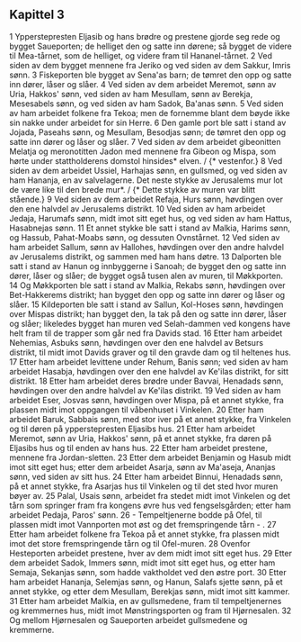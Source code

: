 ## Kapittel 3

1 Ypperstepresten Eljasib og hans brødre og prestene gjorde seg rede og bygget Saueporten; de helliget den og satte inn dørene; så bygget de videre til Mea-tårnet, som de helliget, og videre fram til Hananel-tårnet.
2 Ved siden av dem bygget mennene fra Jeriko og ved siden av dem Sakkur, Imris sønn.
3 Fiskeporten ble bygget av Sena'as barn; de tømret den opp og satte inn dører, låser og slåer.
4 Ved siden av dem arbeidet Meremot, sønn av Uria, Hakkos' sønn, ved siden av ham Mesullam, sønn av Berekja, Mesesabels sønn, og ved siden av ham Sadok, Ba'anas sønn.
5 Ved siden av ham arbeidet folkene fra Tekoa; men de fornemme blant dem bøyde ikke sin nakke under arbeidet for sin Herre.
6 Den gamle port ble satt i stand av Jojada, Paseahs sønn, og Mesullam, Besodjas sønn; de tømret den opp og satte inn dører og låser og slåer.
7 Ved siden av dem arbeidet gibeonitten Melatja og meronotitten Jadon med mennene fra Gibeon og Mispa, som hørte under stattholderens domstol hinsides* elven. / {* vestenfor.}
8 Ved siden av dem arbeidet Ussiel, Harhajas sønn, en gullsmed, og ved siden av ham Hananja, en av salvelagerne. Det neste stykke av Jerusalems mur lot de være like til den brede mur*. / {* Dette stykke av muren var blitt stående.}
9 Ved siden av dem arbeidet Refaja, Hurs sønn, høvdingen over den ene halvdel av Jerusalems distrikt.
10 Ved siden av ham arbeidet Jedaja, Harumafs sønn, midt imot sitt eget hus, og ved siden av ham Hattus, Hasabnejas sønn.
11 Et annet stykke ble satt i stand av Malkia, Harims sønn, og Hassub, Pahat-Moabs sønn, og dessuten Ovnstårnet.
12 Ved siden av ham arbeidet Sallum, sønn av Hallohes, høvdingen over den andre halvdel av Jerusalems distrikt, og sammen med ham hans døtre.
13 Dalporten ble satt i stand av Hanun og innbyggerne i Sanoah; de bygget den og satte inn dører, låser og slåer; de bygget også tusen alen av muren, til Møkkporten.
14 Og Møkkporten ble satt i stand av Malkia, Rekabs sønn, høvdingen over Bet-Hakkerems distrikt; han bygget den opp og satte inn dører og låser og slåer.
15 Kildeporten ble satt i stand av Sallun, Kol-Hoses sønn, høvdingen over Mispas distrikt; han bygget den, la tak på den og satte inn dører, låser og slåer; likeledes bygget han muren ved Selah-dammen ved kongens have helt fram til de trapper som går ned fra Davids stad.
16 Etter ham arbeidet Nehemias, Asbuks sønn, høvdingen over den ene halvdel av Betsurs distrikt, til midt imot Davids graver og til den gravde dam og til heltenes hus.
17 Etter ham arbeidet levittene under Rehum, Banis sønn; ved siden av ham arbeidet Hasabja, høvdingen over den ene halvdel av Ke'ilas distrikt, for sitt distrikt.
18 Etter ham arbeidet deres brødre under Bavvai, Henadads sønn, høvdingen over den andre halvdel av Ke'ilas distrikt.
19 Ved siden av ham arbeidet Eser, Josvas sønn, høvdingen over Mispa, på et annet stykke, fra plassen midt imot oppgangen til våbenhuset i Vinkelen.
20 Etter ham arbeidet Baruk, Sabbais sønn, med stor iver på et annet stykke, fra Vinkelen og til døren på ypperstepresten Eljasibs hus.
21 Etter ham arbeidet Meremot, sønn av Uria, Hakkos' sønn, på et annet stykke, fra døren på Eljasibs hus og til enden av hans hus.
22 Etter ham arbeidet prestene, mennene fra Jordan-sletten.
23 Etter dem arbeidet Benjamin og Hasub midt imot sitt eget hus; etter dem arbeidet Asarja, sønn av Ma'aseja, Ananjas sønn, ved siden av sitt hus.
24 Etter ham arbeidet Binnui, Henadads sønn, på et annet stykke, fra Asarjas hus til Vinkelen og til det sted hvor muren bøyer av.
25 Palal, Usais sønn, arbeidet fra stedet midt imot Vinkelen og det tårn som springer fram fra kongens øvre hus ved fengselsgården; etter ham arbeidet Pedaja, Paros' sønn.
26 - Tempeltjenerne bodde på Ofel, til plassen midt imot Vannporten mot øst og det fremspringende tårn - .
27 Etter ham arbeidet folkene fra Tekoa på et annet stykke, fra plassen midt imot det store fremspringende tårn og til Ofel-muren.
28 Ovenfor Hesteporten arbeidet prestene, hver av dem midt imot sitt eget hus.
29 Etter dem arbeidet Sadok, Immers sønn, midt imot sitt eget hus, og etter ham Semaja, Sekanjas sønn, som hadde vaktholdet ved den østre port.
30 Etter ham arbeidet Hananja, Selemjas sønn, og Hanun, Salafs sjette sønn, på et annet stykke, og etter dem Mesullam, Berekjas sønn, midt imot sitt kammer.
31 Etter ham arbeidet Malkia, en av gullsmedene, fram til tempeltjenernes og kremmernes hus, midt imot Mønstringsporten og fram til Hjørnesalen.
32 Og mellom Hjørnesalen og Saueporten arbeidet gullsmedene og kremmerne.
